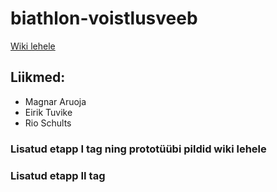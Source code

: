 # biathlon-voistlusveeb

[Wiki lehele](https://github.com/MagnarAr/biathlon-voistlusveeb/wiki/Pealeht)
## Liikmed:
  * Magnar Aruoja
  * Eirik Tuvike
  * Rio Schults

### Lisatud etapp I tag ning prototüübi pildid wiki lehele

### Lisatud etapp II tag
